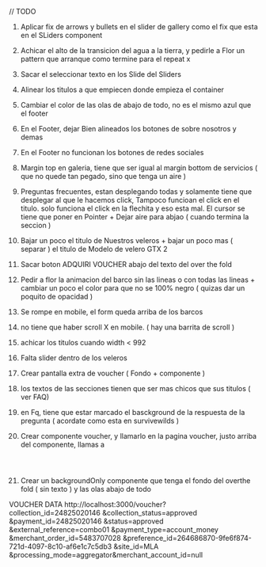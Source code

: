 // TODO
1) Aplicar fix de arrows y bullets en el slider de gallery como el fix que esta en el SLiders component
2) Achicar el alto de la transicion del agua a la tierra, y pedirle a Flor un pattern que arranque como termine para el repeat x
3) Sacar el seleccionar texto en los Slide del Sliders
4) Alinear los titulos a que empiecen donde empieza el container
5) Cambiar el color de las olas de abajo de todo, no es el mismo azul que el footer
6) En el Footer, dejar Bien alineados los botones de sobre nosotros y demas
7) En el Footer no funcionan los botones de redes sociales
8) Margin top en galeria, tiene que ser igual al margin bottom de servicios ( que no quede tan pegado, sino que tenga un aire )
9) Preguntas frecuentes, estan desplegando todas y solamente tiene que desplegar al que le hacemos click, Tampoco funcioan el click en el titulo. solo funciona el click en la flechita y eso esta mal. El cursor se tiene que poner en Pointer + Dejar aire para abjao ( cuando termina la seccion )
10) Bajar un poco el titulo de Nuestros veleros + bajar un poco mas ( separar ) el titulo de Modelo de velero GTX 2
11) Sacar boton ADQUIRI VOUCHER abajo del texto del over the fold
12) Pedir a flor la animacion del barco sin las lineas o con todas las lineas  + cambiar un poco el color para que no se 100% negro ( quizas dar un poquito de opacidad )

13) Se rompe en mobile, el form queda arriba de los barcos
14) no tiene que haber scroll X en mobile. ( hay una barrita de scroll )
15) achicar los titulos cuando width < 992
16) Falta slider dentro de los veleros
17) Crear pantalla extra de voucher ( Fondo + componente )
18) los textos de las secciones tienen que ser mas chicos que sus titulos ( ver FAQ)
19) en Fq, tiene que estar marcado el basckground de la respuesta de la pregunta ( acordate como esta en survivewilds )

20) Crear componente voucher, y llamarlo en la pagina voucher, justo arriba del componente, llamas a <Header /> <backgroundOnly />
21) Crear un backgroundOnly componente que tenga el fondo del overthe fold ( sin texto ) y las olas abajo de todo 


VOUCHER DATA
http://localhost:3000/voucher?
collection_id=24825020146
&collection_status=approved
&payment_id=24825020146
&status=approved
&external_reference=combo01
&payment_type=account_money
&merchant_order_id=5483707028
&preference_id=264686870-9fe6f874-721d-4097-8c10-af6e1c7c5db3
&site_id=MLA
&processing_mode=aggregator&merchant_account_id=null